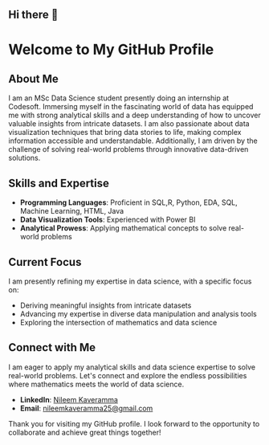 

## Hi there 👋
# Welcome to My GitHub Profile

## About Me

I am an MSc Data Science student presently doing an internship at Codesoft. Immersing myself in the fascinating world of data has equipped me with strong analytical skills and a deep understanding of how to uncover valuable insights from intricate datasets. I am also passionate about data visualization techniques that bring data stories to life, making complex information accessible and understandable. Additionally, I am driven by the challenge of solving real-world problems through innovative data-driven solutions.



## Skills and Expertise

- **Programming Languages**: Proficient in SQL,R, Python, EDA, SQL, Machine Learning, HTML, Java
- **Data Visualization Tools**: Experienced with Power BI
- **Analytical Prowess**: Applying mathematical concepts to solve real-world problems

## Current Focus

I am presently refining my expertise in data science, with a specific focus on:
- Deriving meaningful insights from intricate datasets
- Advancing my expertise in diverse data manipulation and analysis tools
- Exploring the intersection of mathematics and data science

## Connect with Me

I am eager to apply my analytical skills and data science expertise to solve real-world problems. Let's connect and explore the endless possibilities where mathematics meets the world of data science.

- **LinkedIn**: [Nileem Kaveramma](https://www.linkedin.com/in/nileem-kaveramma-b8371b296/)
- **Email**: [nileemkaveramma25@gmail.com](mailto:nileemkaveramma25@gmail.com)

Thank you for visiting my GitHub profile. I look forward to the opportunity to collaborate and achieve great things together!


